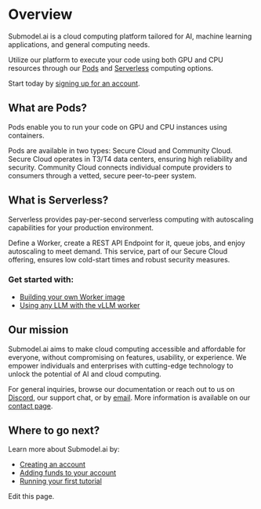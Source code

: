 # Overview

Submodel.ai is a cloud computing platform tailored for AI, machine learning applications, and general computing needs.

Utilize our platform to execute your code using both GPU and CPU resources through our [Pods](pods/overview.md) and [Serverless](serverless/overview.md) computing options.

Start today by [signing up for an account](https://submodel.ai/#/login?redirect=%2Fdashboard).

## What are Pods?

Pods enable you to run your code on GPU and CPU instances using containers.

Pods are available in two types: Secure Cloud and Community Cloud. Secure Cloud operates in T3/T4 data centers, ensuring high reliability and security. Community Cloud connects individual compute providers to consumers through a vetted, secure peer-to-peer system.

## What is Serverless?

Serverless provides pay-per-second serverless computing with autoscaling capabilities for your production environment.

Define a Worker, create a REST API Endpoint for it, queue jobs, and enjoy autoscaling to meet demand. This service, part of our Secure Cloud offering, ensures low cold-start times and robust security measures.

### Get started with:

- [Building your own Worker image](workers/deploy/package-and-deploy-an-image.md)
- [Using any LLM with the vLLM worker](workers/vllm-endpoint/get-started.md)

## Our mission

Submodel.ai aims to make cloud computing accessible and affordable for everyone, without compromising on features, usability, or experience. We empower individuals and enterprises with cutting-edge technology to unlock the potential of AI and cloud computing.

For general inquiries, browse our documentation or reach out to us on [Discord](https://discord.com/invite/submodel), our support chat, or by [email](mailto:support@submodel.ai). More information is available on our [contact page](https://submodel.ai/contact).

## Where to go next?

Learn more about Submodel.ai by:

- [Creating an account](https://submodel.ai/#/signup)
- [Adding funds to your account](Get%20started/Billing%20information.md)
- [Running your first tutorial](Get%20started/Get%20started.md)

Edit this page.